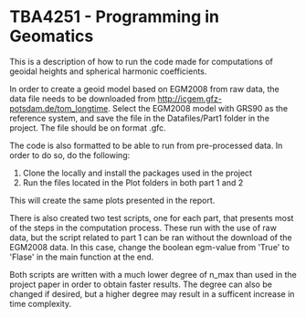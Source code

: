 # TBA4251 - Programming in Geomatics

This is a description of how to run the code made for computations of geoidal heights and spherical harmonic coefficients. 

In order to create a geoid model based on EGM2008 from raw data, the data file needs to be downloaded from http://icgem.gfz-potsdam.de/tom_longtime. Select the EGM2008 model with GRS90 as the reference system, and save the file in the Datafiles/Part1 folder in the project. The file should be on format .gfc.

The code is also formatted to be able to run from pre-processed data. In order to do so, do the following:

1. Clone the locally and install the packages used in the project
2. Run the files located in the Plot folders in both part 1 and 2

This will create the same plots presented in the report.

There is also created two test scripts, one for each part, that presents most of the steps in the computation process.
These run with the use of raw data, but the script related to part 1 can be ran without the download of the EGM2008 data. In this case, change the boolean egm-value from 'True' to 'Flase' in the main function at the end. 

Both scripts are written with a much lower degree of n_max than used in the project paper in order to obtain faster results. The degree can also be changed if desired, but a higher degree may result in a sufficent increase in time complexity. 
